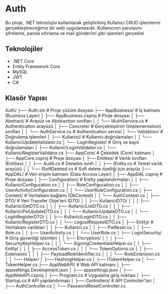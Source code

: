 # Auth
Bu proje, .NET teknolojisi kullanılarak geliştirilmiş Kullanıcı CRUD işlemlerini gerçekleştireceğimiz bir web uygulamasıdır. Kullanıcının parolasını şifreleme, parola sıfırlama ve mail gönderimi gibi işlemleri gerçeklei

## Teknolojiler

- .NET Core
- Entity Framework Core
- MySQL
- JWT
- C#


## Klasör Yapısı


Auth/
├── Auth.sln                       # Proje çözüm dosyası
├── AppBusiness/                   # İş katmanı (Business Layer)
│   ├── AppBusiness.csproj         # Proje dosyası
│   ├── Abstract/                  # Arayüz ve Abstraction sınıfları
│   │   └── IAuthService.cs        # Authentication arayüzü
│   ├── Concrete/                  # Gerçekleştirim (Implementation) sınıfları
│   │   └── AuthService.cs         # Authentication servisi
│   └── Validation/                # Doğrulama işlemleri
│       ├── Kullanici/             # Kullanıcı doğrulamaları
│       │   └── KullaniciUpdateValidator.cs
│       └── LoginRegister/         # Giriş ve kayıt doğrulamaları
│           ├── KullaniciLoginValidator.cs
│           └── KullaniciRegisterValidator.cs
├── AppCore/                       # Çekirdek (Core) katmanı
│   ├── AppCore.csproj             # Proje dosyası
│   ├── Entities/                  # Varlık sınıfları (Entities)
│   │   ├── Audit.cs               # Denetim sınıfı
│   │   ├── IEntity.cs             # Temel varlık arayüzü
│   │   └── ISoftDeleted.cs        # Soft delete özelliği için arayüz
├── AppDAL/                        # Veri erişim katmanı (Data Access Layer)
│   ├── AppDAL.csproj              # Proje dosyası
│   ├── Configuration/             # Entity yapılandırmaları
│   │   ├── KullaniciConfiguration.cs
│   │   ├── RoleConfiguration.cs
│   │   ├── UserActivityConfiguration.cs
│   │   └── UserRoleConfiguration.cs
│   ├── Context/                   # Veritabanı bağlamı (DbContext)
│   │   └── AuthContext.cs
│   ├── DTO/                       # Veri Transfer Obje'leri (DTO)
│   │   ├── KullaniciDTO/
│   │   │   ├── KullaniciGetDTO.cs
│   │   │   ├── KullaniciListDTO.cs
│   │   │   ├── KullaniciPwUpdateDTO.cs
│   │   │   └── KullaniciUpdateDTO.cs
│   │   └── LoginRegisterDTO/
│   │       ├── KullaniciLoginDTO.cs
│   │       ├── KullaniciRegisterDTO.cs
│   │       └── LogoutRequestDTO.cs
│   ├── Entity/                    # Veritabanı varlıkları
│   │   ├── Kullanici.cs
│   │   ├── PwReset.cs
│   │   ├── Role.cs
│   │   ├── UserActivity.cs
│   │   └── UserRole.cs
│   ├── LoginSecurity/             # Giriş güvenliği işlemleri
│   │   ├── Encryption/
│   │   │   ├── SecurityKeyHelper.cs
│   │   │   └── SigningCredentialsHelper.cs
│   │   ├── Entity/
│   │   │   ├── AccessToken.cs
│   │   │   └── TokenOptions.cs
│   │   ├── Extension/
│   │   │   ├── PayloadRoleIdentifier.cs
│   │   │   └── RoleExtension.cs
│   │   └── Helper/
│       ├── HashingHelper.cs
│       ├── ITokenHelper.cs
│       └── TokenHelper.cs
├── AppWebAPI/                     # Web API katmanı
│   ├── appsettings.Development.json
│   ├── appsettings.json
│   ├── AppWebAPI.csproj
│   ├── Program.cs                 # Uygulama giriş noktası
│   ├── Startup.cs                 # API yapılandırması
│   ├── Controllers/               # API Controller'ları
│       ├── AuthController.cs
│       └── PasswordResetController.cs

